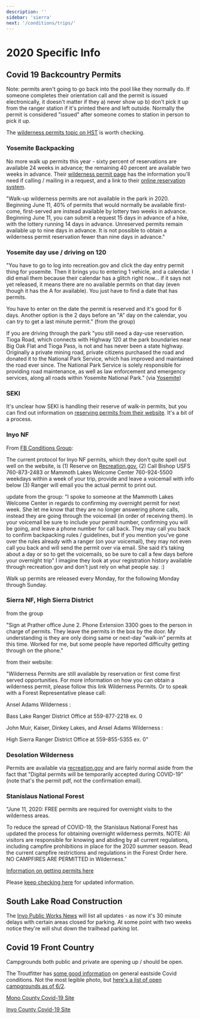 ```yaml
---
description: ''
sidebar: 'sierra'
next: '/conditions/trips/'
---
```


# 2020 Specific Info

## Covid 19 Backcountry Permits

Note: permits aren't going to go back into the pool like they normally do. If someone completes their orientation call and the permit is issued electronically, it doesn't matter if they a) never show up b) don't pick it up from the ranger station if it's printed there and left outside. Normally the permit is considered "issued" after someone comes to station in person to pick it up.

The [wilderness permits topic on HST](http://www.highsierratopix.com/community/viewtopic.php?f=1&t=14947&start=140) is worth checking.

### Yosemite Backpacking

No more walk up permits this year - sixty percent of reservations are available 24 weeks in advance; the remaining 40 percent are available two weeks in advance. Their [wilderness permit page](https://www.nps.gov/yose/planyourvisit/wpres.htm) has the information you'll need if calling / mailing in a request, and a link to their [online reservation system](https://yosemite.org/yosemite-wilderness-permit-request-form/).

"Walk-up wilderness permits are not available in the park in 2020. Beginning June 11, 40% of permits that would normally be available first-come, first-served are instead available by lottery two weeks in advance. Beginning June 11, you can submit a request 15 days in advance of a hike, with the lottery running 14 days in advance. Unreserved permits remain available up to nine days in advance. It is not possible to obtain a wilderness permit reservation fewer than nine days in advance."

### Yosemite day use / driving on 120

"You have to go to log into recreation.gov and click the day entry permit thing for yosemite. Then it brings you to entering 1 vehicle, and a calendar. I did email them because their calendar has a glitch right now... if it says not yet released, it means there are no available permits on that day (even though it has the A for available). You just have to find a date that has permits.

You have to enter on the date the permit is reserved and it's good for 6 days.
Another option is the 2 days before an "A" day on the calendar, you can try to get a last minute permit." (from the group)

If you are driving through the park "you still need a day-use reservation. Tioga Road, which connects with Highway 120 at the park boundaries near Big Oak Flat and Tioga Pass, is not and has never been a state highway. Originally a private mining road, private citizens purchased the road and donated it to the National Park Service, which has improved and maintained the road ever since. The National Park Service is solely responsible for providing road maintenance, as well as law enforcement and emergency services, along all roads within Yosemite National Park." (via [Yosemite](https://www.nps.gov/yose/planyourvisit/covid19.htm?fbclid=IwAR1GlDCyRLpzhhTpSqSWESx_G8DsuFuidnRRoxGa-h1VtGh73O7AQ6t4FhE))

### SEKI

It's unclear how SEKI is handling their reserve of walk-in permits, but you can find out information on [reserving permits from their website](https://www.nps.gov/seki/planyourvisit/wilderness_permits.htm). It's a bit of a process.

### Inyo NF

From [FB Conditions Group](https://www.facebook.com/groups/1578540459102320/permalink/2641571529465869/):

The current protocol for Inyo NF permits, which they don't quite spell out well on the website, is (1) Reserve on [Recreation.gov](https://www.recreation.gov/permits/233262?q=Inyo%20National%20Forest%20-%20Wilderness%20Permits), (2) Call Bishop USFS 760-873-2483 or Mammoth Lakes Welcome Center 760-924-5500 weekdays within a week of your trip, provide  and leave a voicemail with info below (3) Ranger will email you the actual permit to print out.

update from the group: "I spoke to someone at the Mammoth Lakes Welcome Center in regards to confirming my overnight permit for next week. She let me know that they are no longer answering phone calls, instead they are going through the voicemail (in order of receiving them). In your voicemail be sure to include your permit number, confirming you will be going, and leave a phone number for call back. They may call you back to confirm backpacking rules / guidelines, but if you mention you’ve gone over the rules already with a ranger (on your voicemail), they may not even call you back and will send the permit over via email. She said it’s taking about a day or so to get the voicemails, so be sure to call a few days before your overnight trip" I imagine they look at your registration history available through recreation.gov and don't just rely on what people say. :)

Walk up permits are released every Monday, for the following Monday through Sunday.

### Sierra NF, High Sierra District

from the group 

"Sign at Prather office June 2. Phone Extension 3300 goes to the person in charge of permits. They leave the permits in the box by the door. My understanding is they are only doing same or next-day “walk-in” permits at this time. Worked for me, but some people have reported difficulty getting through on the phone."

from their website:

"Wilderness Permits are still available by reservation or first come first served opportunities. For more information on how you can obtain a wilderness permit, please follow this link Wilderness Permits. Or to speak with a Forest Representative please call:

Ansel Adams Wilderness :

Bass Lake Ranger District Office at 559-877-2218 ex. 0

John Muir, Kaiser, Dinkey Lakes, and Ansel Adams Wilderness :

High Sierra Ranger District Office at 559-855-5355 ex. 0"

### Desolation Wilderness

Permits are available via [recreation.gov](https://www.recreation.gov/permits/233261) and are fairly normal aside from the fact that "Digital permits will be temporarily accepted during COVID-19" (note that's the permit pdf, not the confirmation email).

### Stanislaus National Forest

"June 11, 2020: FREE permits are required for overnight visits to the wilderness areas.

To reduce the spread of COVID-19, the Stanislaus National Forest has updated the process for obtaining overnight wilderness permits. NOTE: All visitors are responsible for knowing and abiding by all current regulations, including campfire prohibitions in place for the 2020 summer season. Read the current campfire restrictions and regulations in the Forest Order here. NO CAMPFIRES ARE PERMITTED in Wilderness."

[Information on getting permits here](https://www.fs.usda.gov/attmain/stanislaus/specialplaces)

Please [keep checking here](https://www.fs.usda.gov/stanislaus/) for updated information.

## South Lake Road Construction

The [Inyo Public Works News](https://www.inyocounty.us/residents/info-center/inyo-county-news-feed?dept=27) will list all updates - as now it's 30 minute delays with certain areas closed for parking. At some point with two weeks notice they're will shut down the trailhead parking lot.

## Covid 19 Front Country 

Campgrounds both public and private are opening up / should be open.

The Troutfitter has [some good information](https://thetroutfitter.com/fish-report) on general eastside Covid conditions. Not the most legible photo, but [here's a list of open campgrounds as of 6/2](https://thetroutfitter.com/assets/content/images/FishReport/CustomerImages/91840.jpg).

[Mono County Covid-19 Site](https://coronavirus.monocounty.ca.gov/)

[Inyo County Covid-19 Site](https://www.inyocounty.us/covid-19)
